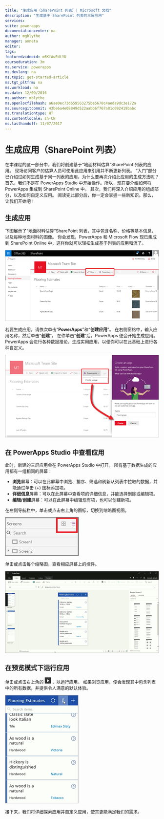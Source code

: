 ```yaml
---
title: "生成应用（SharePoint 列表）| Microsoft 文档"
description: "生成基于 SharePoint 列表的三屏应用"
services: 
suite: powerapps
documentationcenter: na
author: mgblythe
manager: anneta
editor: 
tags: 
featuredvideoid: m6KfAwEdtYU
courseduration: 3m
ms.service: powerapps
ms.devlang: na
ms.topic: get-started-article
ms.tgt_pltfrm: na
ms.workload: na
ms.date: 12/09/2016
ms.author: mblythe
ms.openlocfilehash: a6ae0ec73d659563275be5670c4aeda9dc3e172a
ms.sourcegitcommit: 43be6a4e08849d522aabb6f767a81c092419babc
ms.translationtype: HT
ms.contentlocale: zh-CN
ms.lasthandoff: 11/07/2017
---
```

# <a name="generate-an-app-sharepoint-list"></a>生成应用（SharePoint 列表）
在本课程的这一部分中，我们将创建基于“地面材料估算”SharePoint 列表的应用。 现场访问客户的估算人员可使用此应用来引用并不断更新列表。 “入门”部分已介绍过如何生成基于同一列表的应用，为什么要再次介绍此应用的生成方法呢？ 首先，我们不是在 PowerApps Studio 中开始操作。所以，现在要介绍如何将 PowerApps 集成到 SharePoint Online 中。 其次，我们将深入介绍应用的组成部分，以及如何自定义应用。 阅读完此部分后，你一定会掌握一些新知识。那么，让我们开始吧！

## <a name="generate-the-app"></a>生成应用
下图展示了“地面材料估算”SharePoint 列表，其中包含名称、价格等基本信息，以及每种地面材料的图像。 你会发现，PowerApps 和 Microsoft Flow 现已集成到 SharePoint Online 中，这样你就可以轻松生成基于列表的应用和流了。

![“地面材料估算”列表](./media/learning-spo-app-generate/flooring-estimates-list.png)

若要生成应用，请依次单击“**PowerApps**”和“**创建应用**”。 在右侧窗格中，输入应用名称，然后单击“**创建**”。 在你单击“**创建**”后，PowerApps 便会开始生成应用。 PowerApps 会进行各种数据推论，生成实用应用，以便你可以在此基础上进行各种自定义。

![生成基于列表的应用](./media/learning-spo-app-generate/generate-app.png)

## <a name="view-the-app-in-powerapps-studio"></a>在 PowerApps Studio 中查看应用
此时，新建的三屏应用会在 PowerApps Studio 中打开。 所有基于数据生成的应用都有一组相同的屏幕：

* **浏览**屏幕：可以在此屏幕中浏览、排序、筛选和刷新从列表中拉取的数据，并能通过单击 (+) 图标添加项。
* **详细信息**屏幕：可以在此屏幕中查看项的详细信息，并能选择删除或编辑项。
* **编辑/创建**屏幕：可以在此屏幕中编辑现有项，也可以创建新项。

在左侧导航栏中，单击或点击右上角的图标，切换到缩略图视图。

![切换视图](./media/learning-spo-app-generate/toggle-view.png)

单击或点击每个缩略图，查看相应屏幕上的控件。

![生成的应用](./media/learning-spo-app-generate/generate-finished-app.png)

## <a name="run-the-app-in-preview-mode"></a>在预览模式下运行应用
单击或点击右上角的 ![启动应用预览箭头](./media/learning-spo-app-generate/f5-arrow-sm.png) ，以运行应用。 如果浏览应用，便会发现其中包含列表中的所有数据，并提供令人满意的默认体验。

![在预览模式下运行应用](./media/learning-spo-app-generate/generate-run-app.png)

接下来，我们将详细探索应用并自定义应用，使其更能满足我们的需求。

